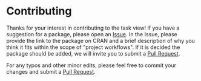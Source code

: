 # Contributing

Thanks for your interest in contributing to the task view! If you have a
suggestion for a package, please open an [Issue][issues]. In the Issue, please
provide the link to the package on CRAN and a brief description of why you think
it fits within the scope of "project workflows". If it is decided the package
should be added, we will invite you to submit a [Pull Request][pull-requests].

For any typos and other minor edits, please feel free to commit your changes and
submit a [Pull Request][pull-requests].


[issues]: https://github.com/jdblischak/ctv-project-workflows/issues
[pull-requests]: https://github.com/jdblischak/ctv-project-workflows/pulls
